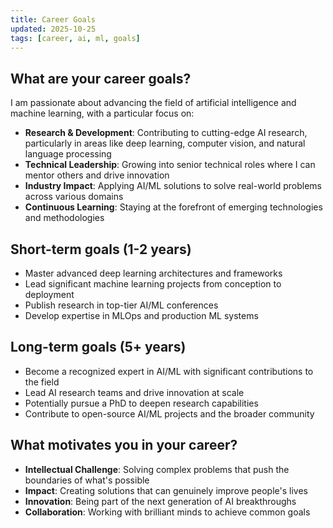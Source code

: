 ```yaml
---
title: Career Goals
updated: 2025-10-25
tags: [career, ai, ml, goals]
---
```


## What are your career goals?

I am passionate about advancing the field of artificial intelligence and machine learning, with a particular focus on:

- **Research & Development**: Contributing to cutting-edge AI research, particularly in areas like deep learning, computer vision, and natural language processing
- **Technical Leadership**: Growing into senior technical roles where I can mentor others and drive innovation
- **Industry Impact**: Applying AI/ML solutions to solve real-world problems across various domains
- **Continuous Learning**: Staying at the forefront of emerging technologies and methodologies

## Short-term goals (1-2 years)

- Master advanced deep learning architectures and frameworks
- Lead significant machine learning projects from conception to deployment
- Publish research in top-tier AI/ML conferences
- Develop expertise in MLOps and production ML systems

## Long-term goals (5+ years)

- Become a recognized expert in AI/ML with significant contributions to the field
- Lead AI research teams and drive innovation at scale
- Potentially pursue a PhD to deepen research capabilities
- Contribute to open-source AI/ML projects and the broader community

## What motivates you in your career?

- **Intellectual Challenge**: Solving complex problems that push the boundaries of what's possible
- **Impact**: Creating solutions that can genuinely improve people's lives
- **Innovation**: Being part of the next generation of AI breakthroughs
- **Collaboration**: Working with brilliant minds to achieve common goals
